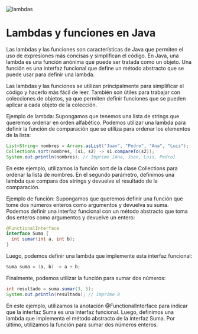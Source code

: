 ![lambdas](https://user-images.githubusercontent.com/75398496/233716253-213cedd1-f5e7-492f-a214-57e99e6d06e6.png)

# Lambdas y funciones en Java
Las lambdas y las funciones son características de Java que permiten el uso de expresiones más concisas y simplifican el código. En Java, una lambda es una función anónima que puede ser tratada como un objeto. Una función es una interfaz funcional que define un método abstracto que se puede usar para definir una lambda.

Las lambdas y las funciones se utilizan principalmente para simplificar el código y hacerlo más fácil de leer. También son útiles para trabajar con colecciones de objetos, ya que permiten definir funciones que se pueden aplicar a cada objeto de la colección.

Ejemplo de lambda:
Supongamos que tenemos una lista de strings que queremos ordenar en orden alfabético. Podemos utilizar una lambda para definir la función de comparación que se utiliza para ordenar los elementos de la lista:

```java
List<String> nombres = Arrays.asList("Juan", "Pedro", "Ana", "Luis");
Collections.sort(nombres, (s1, s2) -> s1.compareTo(s2));
System.out.println(nombres); // Imprime [Ana, Juan, Luis, Pedro]
```

En este ejemplo, utilizamos la función sort de la clase Collections para ordenar la lista de nombres. En el segundo parámetro, definimos una lambda que compara dos strings y devuelve el resultado de la comparación.

Ejemplo de función:
Supongamos que queremos definir una función que tome dos números enteros como argumentos y devuelva su suma. Podemos definir una interfaz funcional con un método abstracto que toma dos enteros como argumentos y devuelve un entero:

```java
@FunctionalInterface
interface Suma {
  int sumar(int a, int b);
}
```

Luego, podemos definir una lambda que implemente esta interfaz funcional:

```java
Suma suma = (a, b) -> a + b;
```

Finalmente, podemos utilizar la función para sumar dos números:

```java
int resultado = suma.sumar(3, 5);
System.out.println(resultado); // Imprime 8
```

En este ejemplo, utilizamos la anotación @FunctionalInterface para indicar que la interfaz Suma es una interfaz funcional. Luego, definimos una lambda que implementa el método abstracto de la interfaz Suma. Por último, utilizamos la función para sumar dos números enteros.
